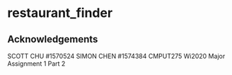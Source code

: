# restaurant_finder

## Acknowledgements
SCOTT CHU #1570524
SIMON CHEN #1574384
CMPUT275 Wi2020
Major Assignment 1 Part 2



